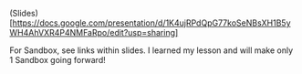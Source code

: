 (Slides)[https://docs.google.com/presentation/d/1K4ujRPdQpG77koSeNBsXH1B5yWH4AhVXR4P4NMFaRpo/edit?usp=sharing]

For Sandbox, see links within slides.
I learned my lesson and will make only 1 Sandbox going forward!
